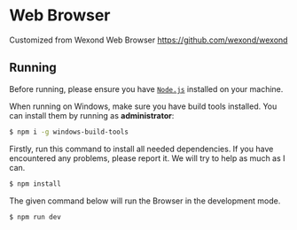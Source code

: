 # Web Browser

Customized from Wexond Web Browser
https://github.com/wexond/wexond

## Running

Before running, please ensure you have [`Node.js`](https://nodejs.org/en/) installed on your machine.

When running on Windows, make sure you have build tools installed. You can install them by running as **administrator**:

```bash
$ npm i -g windows-build-tools
```

Firstly, run this command to install all needed dependencies. If you have encountered any problems, please report it. We will try to help as much as I can.

```bash
$ npm install
```

The given command below will run the Browser in the development mode.

```bash
$ npm run dev
```